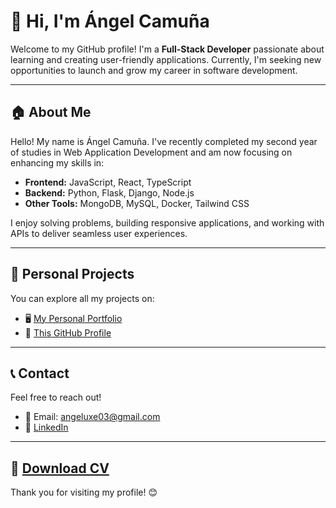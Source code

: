 # 👋 Hi, I'm Ángel Camuña  

Welcome to my GitHub profile! I'm a **Full-Stack Developer** passionate about learning and creating user-friendly applications. Currently, I'm seeking new opportunities to launch and grow my career in software development.  

---

## 🏠 About Me  

Hello! My name is Ángel Camuña. I've recently completed my second year of studies in Web Application Development and am now focusing on enhancing my skills in:  

- **Frontend:** JavaScript, React, TypeScript  
- **Backend:** Python, Flask, Django, Node.js  
- **Other Tools:** MongoDB, MySQL, Docker, Tailwind CSS  

I enjoy solving problems, building responsive applications, and working with APIs to deliver seamless user experiences.  

---

## 📂 Personal Projects  

You can explore all my projects on:  
- 🖥️ [My Personal Portfolio](https://angeluxe-portfolio.vercel.app)  
- 🐙 [This GitHub Profile](https://github.com/angeluxee)  

---

## 📞 Contact  

Feel free to reach out!  

- 📧 Email: [angeluxe03@gmail.com](mailto:angeluxe03@gmail.com)  
- 🔗 [LinkedIn](https://www.linkedin.com/in/angel-camuna/)  

---

## 📄 [Download CV](https://angeluxe-portfolio.vercel.app/angel_cv_en.pdf)  

Thank you for visiting my profile! 😊  
